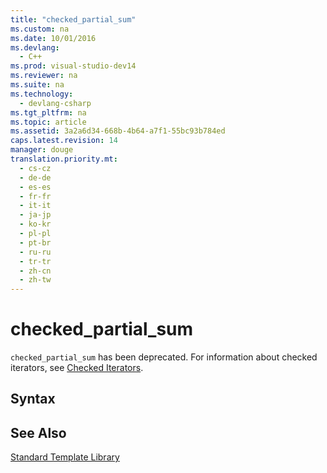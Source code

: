 ```yaml
---
title: "checked_partial_sum"
ms.custom: na
ms.date: 10/01/2016
ms.devlang: 
  - C++
ms.prod: visual-studio-dev14
ms.reviewer: na
ms.suite: na
ms.technology: 
  - devlang-csharp
ms.tgt_pltfrm: na
ms.topic: article
ms.assetid: 3a2a6d34-668b-4b64-a7f1-55bc93b784ed
caps.latest.revision: 14
manager: douge
translation.priority.mt: 
  - cs-cz
  - de-de
  - es-es
  - fr-fr
  - it-it
  - ja-jp
  - ko-kr
  - pl-pl
  - pt-br
  - ru-ru
  - tr-tr
  - zh-cn
  - zh-tw
---
```

# checked_partial_sum
`checked_partial_sum` has been deprecated. For information about checked iterators, see [Checked Iterators](../Topic/Checked%20Iterators.md).  
  
## Syntax  
  
## See Also  
 [Standard Template Library](../VS_not_in_toc/Standard-Template-Library.md)